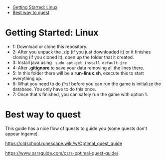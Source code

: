 - [Getting Started: Linux](#getting-started-linux)
- [Best way to quest](#best-way-to-quest)

# Getting Started: Linux

* 1: Download or clone this repository.
* 2: After you unpack the .zip (if you just downloaded it) or it finishes cloning (if you cloned it), open up the folder that it created.
* 3: Install java using ` sudo apt-get install default-jre`
* 4: Alter **.gitignore** to save your data removing all the lines there.
* 5: In this folder there will be a **run-linux.sh**, execute this to start everything up.
* 6: What you need to do *first* before you can run the game is initialize the database. You only have to do this once.
* 7: Once that's finished, you can safely run the game with option 1.


# Best way to quest

This guide has a nice flow of quests to guide you (some quests don't appear ingame).

https://oldschool.runescape.wiki/w/Optimal_quest_guide

https://www.osrsguide.com/osrs-optimal-quest-guide/
